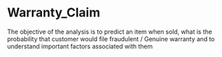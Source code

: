 # Warranty_Claim
The objective of the analysis is to predict an item when sold, what is the probability that customer would file fraudulent / Genuine warranty and to understand important factors associated with them
